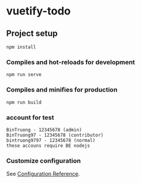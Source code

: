 # vuetify-todo

## Project setup
```
npm install
```

### Compiles and hot-reloads for development
```
npm run serve
```

### Compiles and minifies for production
```
npm run build
```

### account for test
```
BinTruong - 12345678 (admin)
BinTruong97 - 12345678 (contributor)
bintruong9797 - 12345678 (normal)
these accouns require BE nodejs
```


### Customize configuration
See [Configuration Reference](https://cli.vuejs.org/config/).
